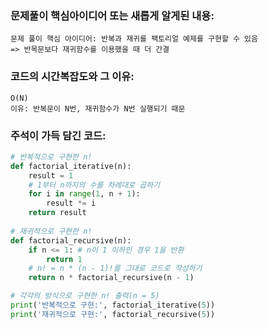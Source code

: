 ### 문제풀이 핵심아이디어 또는 새롭게 알게된 내용: 
    문제 풀이 핵심 아이디어: 반복과 재귀를 팩토리얼 예제를 구현할 수 있음
    => 반목문보다 재귀함수를 이용했을 때 더 간결   

### 코드의 시간복잡도와 그 이유:
    O(N)
    이유: 반복문이 N번, 재귀함수가 N번 실행되기 때문
    
### 주석이 가득 담긴 코드:
```python
# 반복적으로 구현한 n!
def factorial_iterative(n): 
    result = 1
    # 1부터 n까지의 수를 차례대로 곱하기
    for i in range(1, n + 1):
        result *= i
    return result
 
# 재귀적으로 구현한 n!
def factorial_recursive(n): 
    if n <= 1: # n이 1 이하인 경우 1을 반환
        return 1
    # n! = n * (n - 1)!를 그대로 코드로 작성하기
    return n * factorial_recursive(n - 1)

# 각각의 방식으로 구현한 n! 출력(n = 5)
print('반복적으로 구현:', factorial_iterative(5))
print('재귀적으로 구현:', factorial_recursive(5))

```
